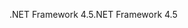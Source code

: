 <span data-ttu-id="ae2ac-101">.NET Framework 4.5</span><span class="sxs-lookup"><span data-stu-id="ae2ac-101">.NET Framework 4.5</span></span>